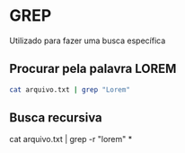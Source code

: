# GREP

Utilizado para fazer uma busca específica

## Procurar pela palavra LOREM

```bash
cat arquivo.txt | grep "Lorem"
```

## Busca recursiva

cat arquivo.txt | grep -r "lorem" *